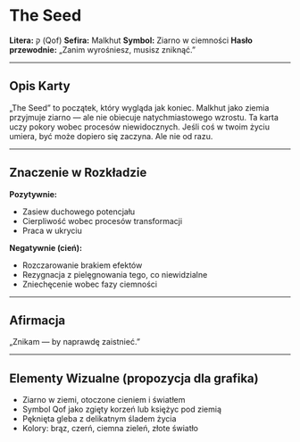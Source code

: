 # The Seed

**Litera:** ק (Qof)
**Sefira:** Malkhut
**Symbol:** Ziarno w ciemności
**Hasło przewodnie:** „Zanim wyrośniesz, musisz zniknąć.”

---

## Opis Karty

„The Seed” to początek, który wygląda jak koniec. Malkhut jako ziemia przyjmuje ziarno — ale nie obiecuje natychmiastowego wzrostu. Ta karta uczy pokory wobec procesów niewidocznych. Jeśli coś w twoim życiu umiera, być może dopiero się zaczyna. Ale nie od razu.

---

## Znaczenie w Rozkładzie

**Pozytywnie:**
- Zasiew duchowego potencjału
- Cierpliwość wobec procesów transformacji
- Praca w ukryciu

**Negatywnie (cień):**
- Rozczarowanie brakiem efektów
- Rezygnacja z pielęgnowania tego, co niewidzialne
- Zniechęcenie wobec fazy ciemności

---

## Afirmacja

„Znikam — by naprawdę zaistnieć.”

---

## Elementy Wizualne (propozycja dla grafika)

- Ziarno w ziemi, otoczone cieniem i światłem
- Symbol Qof jako zgięty korzeń lub księżyc pod ziemią
- Pęknięta gleba z delikatnym śladem życia
- Kolory: brąz, czerń, ciemna zieleń, złote światło
